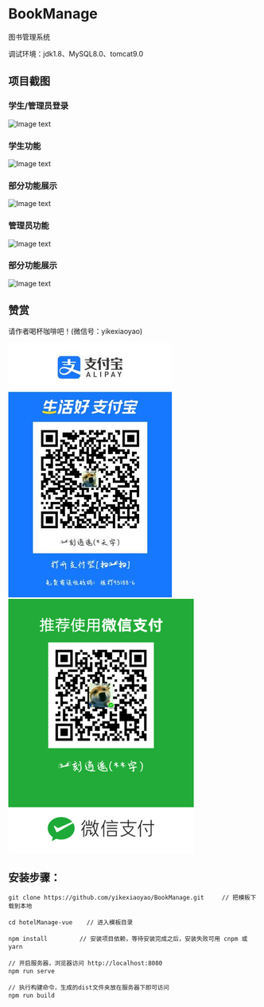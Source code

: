 # BookManage

 图书管理系统
 
 调试环境：jdk1.8、MySQL8.0、tomcat9.0
	
## 项目截图

### 学生/管理员登录

![Image text](https://github.com/yikexiaoyao/BookManage/blob/master/images/1.jpg)

### 学生功能

![Image text](https://github.com/yikexiaoyao/BookManage/blob/master/images/2.jpg)

### 部分功能展示

![Image text](https://github.com/yikexiaoyao/BookManage/blob/master/images/3.jpg)

### 管理员功能

![Image text](https://github.com/yikexiaoyao/BookManage/blob/master/images/4.jpg)

### 部分功能展示

![Image text](https://github.com/yikexiaoyao/BookManage/blob/master/images/5.jpg)

## 赞赏

请作者喝杯咖啡吧！(微信号：yikexiaoyao)

![Image text](https://github.com/yikexiaoyao/BookManage/raw/master/images/zhifubao.jpg) ![Image text](https://github.com/yikexiaoyao/BookManage/raw/master/images/weixin.png)

## 安装步骤：
 
	git clone https://github.com/yikexiaoyao/BookManage.git     // 把模板下载到本地
	
	cd hotelManage-vue    // 进入模板目录
	
	npm install         // 安装项目依赖，等待安装完成之后，安装失败可用 cnpm 或 yarn

	// 开启服务器，浏览器访问 http://localhost:8080
	npm run serve

	// 执行构建命令，生成的dist文件夹放在服务器下即可访问
	npm run build
